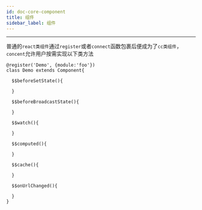 ```yaml
---
id: doc-core-component
title: 组件
sidebar_label: 组件
---
```

___
普通的`react类组件`通过`register`或者`connect`函数包裹后便成为了`cc类组件`，`concent`允许用户按需实现以下类方法
```
@register('Demo', {module:'foo'})
class Demo extends Component{

  $$beforeSetState(){

  }

  $$beforeBroadcastState(){

  }

  $$watch(){

  }

  $$computed(){

  }

  $$cache(){

  }

  $$onUrlChanged(){
  
  }
}

```
